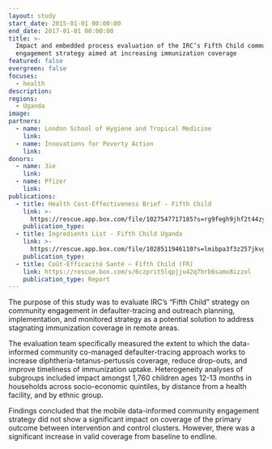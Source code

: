 ```yaml
---
layout: study
start_date: 2015-01-01 00:00:00
end_date: 2017-01-01 00:00:00
title: >-
  Impact and embedded process evaluation of the IRC’s Fifth Child community
  engagement strategy aimed at increasing immunization coverage
featured: false
evergreen: false
focuses:
  - health
description:
regions:
  - Uganda
image:
partners:
  - name: London School of Hygiene and Tropical Medicine
    link:
  - name: Innovations for Poverty Action
    link:
donors:
  - name: 3ie
    link:
  - name: Pfizer
    link:
publications:
  - title: Health Cost-Effectiveness Brief - Fifth Child
    link: >-
      https://rescue.app.box.com/file/1027547717185?s=rg9fegh9jhf2t44zybhbdo3xpldmtq3c
    publication_type:
  - title: Ingredients List - Fifth Child Uganda
    link: >-
      https://rescue.app.box.com/file/1028511946110?s=lmibpa3f3z257jkvgtf361y1v6ezoxyc
    publication_type:
  - title: Coût-Efficacité Santé – Fifth Child (FR)
    link: https://rescue.box.com/s/6czprit5lqpjju42q7brb6samx8izzol
    publication_type: Report
---
```

The purpose of this study was to evaluate IRC’s “Fifth Child” strategy on community engagement in defaulter-tracing and outreach planning, implementation, and monitored strategy as a potential solution to address stagnating immunization coverage in remote areas.

The evaluation team specifically measured the extent to which the data-informed community co-managed defaulter-tracing approach works to increase diphtheria-tetanus-pertussis coverage, reduce drop-outs, and improve timeliness of immunization uptake. Heterogeneity analyses of subgroups included impact amongst 1,760 children ages 12-13 months in households across socio-economic quintiles, by distance from a health facility, and by ethnic group.

Findings concluded that the mobile data-informed community engagement strategy did not show a significant impact on coverage of the primary outcome between intervention and control clusters. However, there was a significant increase in valid coverage from baseline to endline.